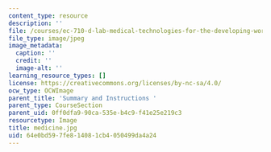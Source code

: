 ```yaml
---
content_type: resource
description: ''
file: /courses/ec-710-d-lab-medical-technologies-for-the-developing-world-spring-2010/64e0bd597fe814081cb4050499da4a24_medicine.jpg
file_type: image/jpeg
image_metadata:
  caption: ''
  credit: ''
  image-alt: ''
learning_resource_types: []
license: https://creativecommons.org/licenses/by-nc-sa/4.0/
ocw_type: OCWImage
parent_title: 'Summary and Instructions '
parent_type: CourseSection
parent_uid: 0ff0dfa9-90ca-535e-b4c9-f41e25e219c3
resourcetype: Image
title: medicine.jpg
uid: 64e0bd59-7fe8-1408-1cb4-050499da4a24
---
```

